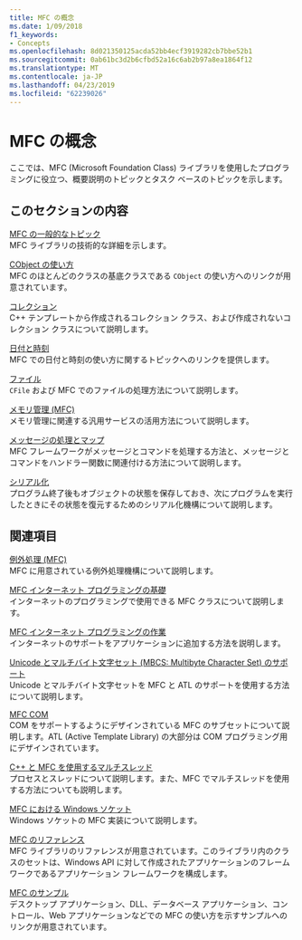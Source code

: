 ```yaml
---
title: MFC の概念
ms.date: 1/09/2018
f1_keywords:
- Concepts
ms.openlocfilehash: 8d021350125acda52bb4ecf3919282cb7bbe52b1
ms.sourcegitcommit: 0ab61bc3d2b6cfbd52a16c6ab2b97a8ea1864f12
ms.translationtype: MT
ms.contentlocale: ja-JP
ms.lasthandoff: 04/23/2019
ms.locfileid: "62239026"
---
```

# <a name="mfc-concepts"></a>MFC の概念

ここでは、MFC (Microsoft Foundation Class) ライブラリを使用したプログラミングに役立つ、概要説明のトピックとタスク ベースのトピックを示します。

## <a name="in-this-section"></a>このセクションの内容

[MFC の一般的なトピック](../mfc/general-mfc-topics.md)<br/>
MFC ライブラリの技術的な詳細を示します。

[CObject の使い方](../mfc/using-cobject.md)<br/>
MFC のほとんどのクラスの基底クラスである `CObject` の使い方へのリンクが用意されています。

[コレクション](../mfc/collections.md)<br/>
C++ テンプレートから作成されるコレクション クラス、および作成されないコレクション クラスについて説明します。

[日付と時刻](../atl-mfc-shared/date-and-time.md)<br/>
MFC での日付と時刻の使い方に関するトピックへのリンクを提供します。

[ファイル](../mfc/files-in-mfc.md)<br/>
`CFile` および MFC でのファイルの処理方法について説明します。

[メモリ管理 (MFC)](../mfc/memory-management.md)<br/>
メモリ管理に関連する汎用サービスの活用方法について説明します。

[メッセージの処理とマップ](../mfc/message-handling-and-mapping.md)<br/>
MFC フレームワークがメッセージとコマンドを処理する方法と、メッセージとコマンドをハンドラー関数に関連付ける方法について説明します。

[シリアル化](../mfc/serialization-in-mfc.md)<br/>
プログラム終了後もオブジェクトの状態を保存しておき、次にプログラムを実行したときにその状態を復元するためのシリアル化機構について説明します。

## <a name="related-sections"></a>関連項目

[例外処理 (MFC)](../mfc/exception-handling-in-mfc.md)<br/>
MFC に用意されている例外処理機構について説明します。

[MFC インターネット プログラミングの基礎](../mfc/mfc-internet-programming-basics.md)<br/>
インターネットのプログラミングで使用できる MFC クラスについて説明します。

[MFC インターネット プログラミングの作業](../mfc/mfc-internet-programming-tasks.md)<br/>
インターネットのサポートをアプリケーションに追加する方法を説明します。

[Unicode とマルチバイト文字セット (MBCS: Multibyte Character Set) のサポート](../atl-mfc-shared/unicode-and-multibyte-character-set-mbcs-support.md)<br/>
Unicode とマルチバイト文字セットを MFC と ATL のサポートを使用する方法について説明します。

[MFC COM](../mfc/mfc-com.md)<br/>
COM をサポートするようにデザインされている MFC のサブセットについて説明します。ATL (Active Template Library) の大部分は COM プログラミング用にデザインされています。

[C++ と MFC を使用するマルチスレッド](../parallel/multithreading-with-cpp-and-mfc.md)<br/>
プロセスとスレッドについて説明します。また、MFC でマルチスレッドを使用する方法についても説明します。

[MFC における Windows ソケット](../mfc/windows-sockets.md)<br/>
Windows ソケットの MFC 実装について説明します。

[MFC のリファレンス](../mfc/mfc-desktop-applications.md)<br/>
MFC ライブラリのリファレンスが用意されています。このライブラリ内のクラスのセットは、Windows API に対して作成されたアプリケーションのフレームワークであるアプリケーション フレームワークを構成します。

[MFC のサンプル](../overview/visual-cpp-samples.md)<br/>
デスクトップ アプリケーション、DLL、データベース アプリケーション、コントロール、Web アプリケーションなどでの MFC の使い方を示すサンプルへのリンクが用意されています。

